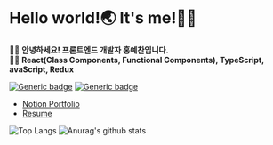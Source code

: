 # Hello world!🌏 It's me!🙋‍♂

👨‍💻 **안녕하세요! 프론트엔드 개발자 홍예찬입니다.**<br>
👨‍🏫 **React(Class Components, Functional Components), TypeScript, avaScript, Redux**

[![Generic badge](https://img.shields.io/badge/-white?style=for-the-badge&logo=githubsponsors&labelColor=white)](https://velog.io/@hayyim0626) [![Generic badge](https://img.shields.io/badge/-white?style=for-the-badge&logo=gmail&labelColor=white)](mailto:h19960626@gmail.com?Subject=Hello%20world!) 
  

- [Notion Portfolio](https://www.notion.so/b7ca3180716d48cd9f0169a9dc323c69)
- [Resume](https://github.com/hayyim0626/hayyim0626/files/5833509/RESUME.pdf)

![Top Langs](https://github-readme-stats.vercel.app/api/top-langs/?username=hayyim0626&layout=compact&theme=buefy&hide_border=true)  ![Anurag's github stats](https://github-readme-stats.vercel.app/api?username=hayyim0626&theme=buefy&show_icons=true&hide_title=true&hide=issues&hide_border=true) 



